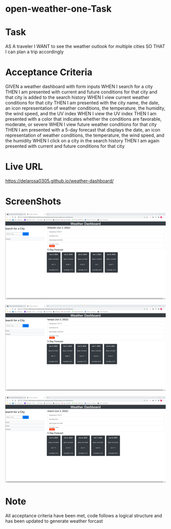 # open-weather-one-Task

# Task
AS A traveler
I WANT to see the weather outlook for multiple cities
SO THAT I can plan a trip accordingly

# Acceptance Criteria
GIVEN a weather dashboard with form inputs
WHEN I search for a city
THEN I am presented with current and future conditions for that city and that city is added to the search history
WHEN I view current weather conditions for that city
THEN I am presented with the city name, the date, an icon representation of weather conditions, the temperature, the humidity, the wind speed, and the UV index
WHEN I view the UV index
THEN I am presented with a color that indicates whether the conditions are favorable, moderate, or severe
WHEN I view future weather conditions for that city
THEN I am presented with a 5-day forecast that displays the date, an icon representation of weather conditions, the temperature, the wind speed, and the humidity
WHEN I click on a city in the search history
THEN I am again presented with current and future conditions for that city

# Live URL
https://delarosa0305.github.io/weather-dashboard/

# ScreenShots
![screenshots](assets/images/Screenshot%202022-06-03%20211028.png)

![screenshots](assets/images/Screenshot%202022-06-03%20211048.png)

![screenshots](assets/images/Screenshot%202022-06-03%20211102.png)

# Note
All acceptance criteria have been met, code follows a logical structure and has been updated to generate weather forcast